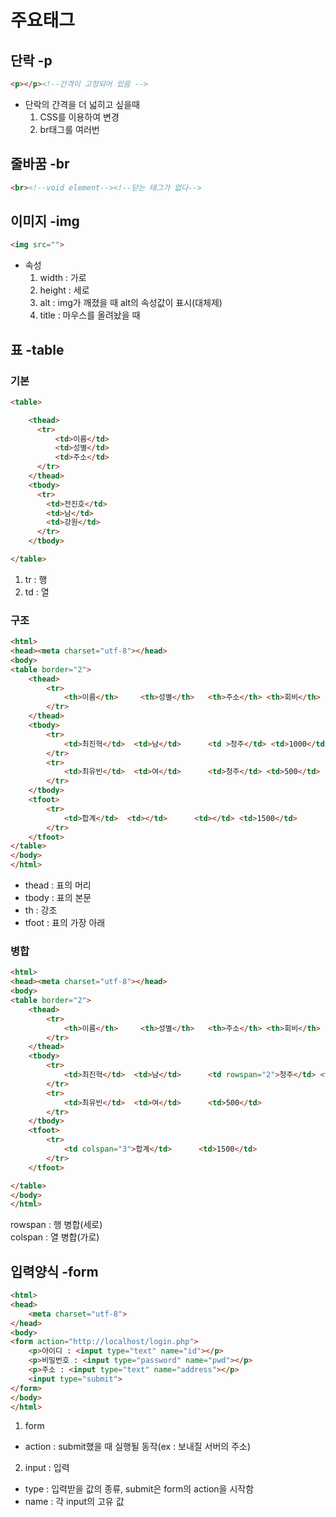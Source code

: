 # 주요태그
## 단락 -p
```HTML
<p></p><!--간격이 고정되어 있음 -->
```
- 단락의 간격을 더 넓히고 싶을때
  1. CSS를 이용하여 변경  
  2. br태그를 여러번
## 줄바꿈 -br
```HTML
<br><!--void element--><!--닫는 태그가 없다-->
```
## 이미지 -img
```HTML
<img src="">
```
- 속성
  1. width : 가로
  2. height : 세로
  3. alt : img가 깨졌을 때 alt의 속성값이 표시(대체제)
  4. title : 마우스를 올려놨을 때
## 표 -table
### 기본
```HTML
<table>

    <thead>
      <tr>
          <td>이름</td>
          <td>성별</td>
          <td>주소</td>
      </tr>
    </thead>
    <tbody>
      <tr>
        <td>전진호</td>
        <td>남</td>
        <td>강원</td>
      </tr>
    </tbody>

</table>
```
1. tr : 행  
2. td : 열  
### 구조
```HTML
<html>
<head><meta charset="utf-8"></head>
<body>
<table border="2">
    <thead>
        <tr>
            <th>이름</th>     <th>성별</th>   <th>주소</th> <th>회비</th>
        </tr>
    </thead>
    <tbody>
        <tr>
            <td>최진혁</td>  <td>남</td>      <td >청주</td> <td>1000</td>
        </tr>
        <tr>
            <td>최유빈</td>  <td>여</td>      <td>청주</td> <td>500</td>
        </tr>
    </tbody>
    <tfoot>
        <tr>
            <td>합계</td>  <td></td>      <td></td> <td>1500</td>
        </tr>
    </tfoot>
</table>
</body>
</html>
```
- thead : 표의 머리  
- tbody : 표의 본문  
- th : 강조  
- tfoot : 표의 가장 아래  
### 병합
```HTML
<html>
<head><meta charset="utf-8"></head>
<body>
<table border="2">
    <thead>
        <tr>
            <th>이름</th>     <th>성별</th>   <th>주소</th> <th>회비</th>
        </tr>
    </thead>
    <tbody>
        <tr>
            <td>최진혁</td>  <td>남</td>      <td rowspan="2">청주</td> <td>1000</td>
        </tr>
        <tr>
            <td>최유빈</td>  <td>여</td>      <td>500</td>
        </tr>
    </tbody>
    <tfoot>
        <tr>
            <td colspan="3">합계</td>      <td>1500</td>
        </tr>
    </tfoot>

</table>
</body>
</html>
```
rowspan : 행 병합(세로)  
colspan : 열 병합(가로)
## 입력양식 -form
```HTML
<html>
<head>
    <meta charset="utf-8">
</head>
<body>
<form action="http://localhost/login.php">
    <p>아이디 : <input type="text" name="id"></p>
    <p>비밀번호 : <input type="password" name="pwd"></p>
    <p>주소 : <input type="text" name="address"></p>
    <input type="submit">
</form>
</body>
</html>
```
1. form
  - action : submit했을 때 실행될 동작(ex : 보내질 서버의 주소)
2. input : 입력
  - type : 입력받을 값의 종류, submit은 form의 action을 시작함
  - name : 각 input의 고유 값
